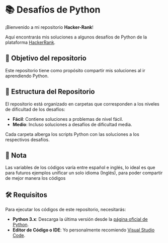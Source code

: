 # 📚 Desafíos de Python

¡Bienvenido a mi repositorio **Hacker-Rank**!

Aquí encontrarás mis soluciones a algunos desafíos de Python de la plataforma [HackerRank](https://www.hackerrank.com/).

## 🎯 Objetivo del repositorio

Este repositorio tiene como propósito compartir mis soluciones al ir aprendiendo Python.

## 📂 Estructura del Repositorio

El repositorio está organizado en carpetas que corresponden a los niveles de dificultad de los desafíos:

- **Fácil**: Contiene soluciones a problemas de nivel fácil.
- **Medio**: Incluso soluciones a desafíos de dificultad media.

Cada carpeta alberga los scripts Python con las soluciones a los respectivos desafíos.

## 📝 Nota

Las variables de los códigos varía entre español e inglés, lo ideal es que para futuros ejemplos unificar un solo idioma (Inglés), para poder compartir de mejor manera los códigos

## 🛠️ Requisitos

Para ejecutar los códigos de este repositorio, necesitarás:

- **Python 3.x**: Descarga la última versión desde la [página oficial de Python](https://www.python.org/downloads/).
- **Editor de Código o IDE**: Yo personalmente recomiendo [Visual Studio Code](https://code.visualstudio.com/).

